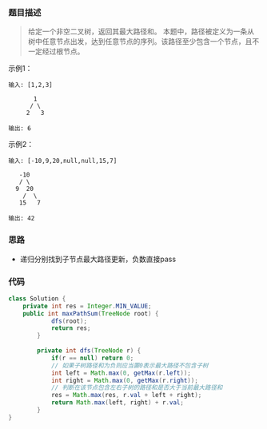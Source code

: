 ### 题目描述

> 给定一个非空二叉树，返回其最大路径和。
  本题中，路径被定义为一条从树中任意节点出发，达到任意节点的序列。该路径至少包含一个节点，且不一定经过根节点。

示例1：
```
输入: [1,2,3]

       1
      / \
     2   3

输出: 6
```
示例2：
```
输入: [-10,9,20,null,null,15,7]

   -10
   / \
  9  20
    /  \
   15   7

输出: 42
```

### 思路
- 递归分别找到子节点最大路径更新，负数直接pass

### 代码
```java
class Solution {
    private int res = Integer.MIN_VALUE;
    public int maxPathSum(TreeNode root) {
            dfs(root);
            return res;
        }
    
        private int dfs(TreeNode r) {
            if(r == null) return 0;
            // 如果子树路径和为负则应当置0表示最大路径不包含子树
            int left = Math.max(0, getMax(r.left)); 
            int right = Math.max(0, getMax(r.right));
            // 判断在该节点包含左右子树的路径和是否大于当前最大路径和
            res = Math.max(res, r.val + left + right); 
            return Math.max(left, right) + r.val;
        }
}
```


